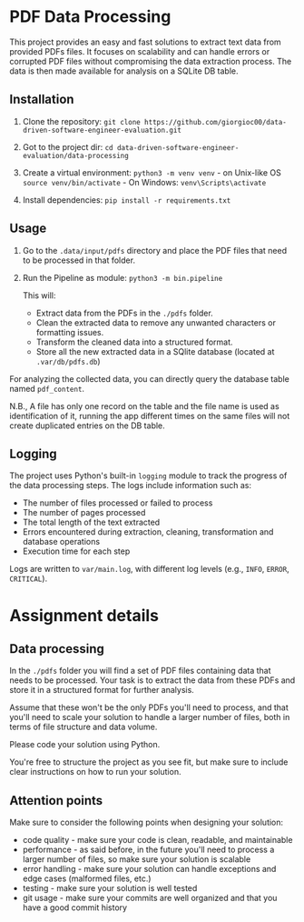 # PDF Data Processing

This project provides an easy and fast solutions to extract text data from provided PDFs files.
It focuses on scalability and can handle errors or corrupted PDF files without compromising the data extraction process.
The data is then made available for analysis on a SQLite DB table.


Installation
------------
1. Clone the repository:
   `git clone https://github.com/giorgioc00/data-driven-software-engineer-evaluation.git`
2. Got to the project dir: `cd data-driven-software-engineer-evaluation/data-processing`

3. Create a virtual environment:
   `python3 -m venv venv` - on Unix-like OS
   `source venv/bin/activate`  - On Windows: `venv\Scripts\activate`

4. Install dependencies:
   `pip install -r requirements.txt`

Usage
-----
1. Go to the `.data/input/pdfs` directory
   and place the PDF files that need to be processed in that folder.

2. Run the Pipeline as module:
   `python3 -m bin.pipeline`

   This will:
   - Extract data from the PDFs in the `./pdfs` folder.
   - Clean the extracted data to remove any unwanted characters or formatting issues.
   - Transform the cleaned data into a structured format.
   - Store all the new extracted data in a SQlite database (located at `.var/db/pdfs.db`)

For analyzing the collected data, you can directly query the database table named `pdf_content`.

N.B., A file has only one record on the table and the file name is used as identification of it, running the app
different times on the same files will not create duplicated entries on the DB table.



Logging
-------
The project uses Python's built-in `logging` module to track the progress of the data processing steps. The logs include information such as:
- The number of files processed or failed to process
- The number of pages processed
- The total length of the text extracted
- Errors encountered during extraction, cleaning, transformation and database operations
- Execution time for each step

Logs are written to `var/main.log`, with different log levels (e.g., `INFO`, `ERROR`, `CRITICAL`).
   


# Assignment details

## Data processing

In the `./pdfs` folder you will find a set of PDF files containing data that needs to be processed.
Your task is to extract the data from these PDFs and store it in a structured format for further analysis.

Assume that these won't be the only PDFs you'll need to process, and that you'll need to scale your solution to handle a larger number of files, both in 
terms of file structure and data volume.

Please code your solution using Python.

You're free to structure the project as you see fit, but make sure to include clear instructions on how to run your solution.

## Attention points

Make sure to consider the following points when designing your solution:
* code quality - make sure your code is clean, readable, and maintainable
* performance - as said before, in the future you'll need to process a larger number of files, so make sure your solution is scalable
* error handling - make sure your solution can handle exceptions and edge cases (malformed files, etc.)
* testing - make sure your solution is well tested
* git usage - make sure your commits are well organized and that you have a good commit history
